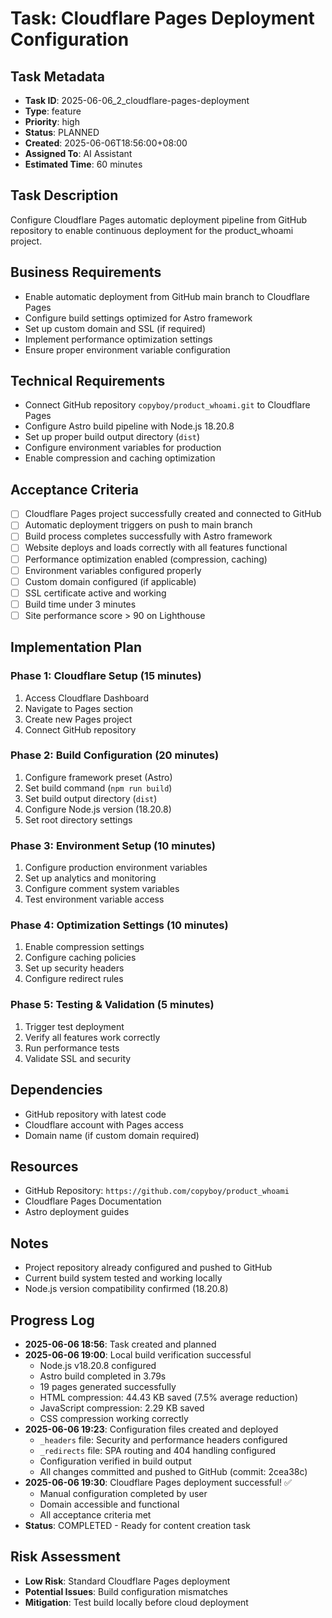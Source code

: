 # Task: Cloudflare Pages Deployment Configuration

## Task Metadata
- **Task ID**: 2025-06-06_2_cloudflare-pages-deployment
- **Type**: feature
- **Priority**: high
- **Status**: PLANNED
- **Created**: 2025-06-06T18:56:00+08:00
- **Assigned To**: AI Assistant
- **Estimated Time**: 60 minutes

## Task Description
Configure Cloudflare Pages automatic deployment pipeline from GitHub repository to enable continuous deployment for the product_whoami project.

## Business Requirements
- Enable automatic deployment from GitHub main branch to Cloudflare Pages
- Configure build settings optimized for Astro framework
- Set up custom domain and SSL (if required)
- Implement performance optimization settings
- Ensure proper environment variable configuration

## Technical Requirements
- Connect GitHub repository `copyboy/product_whoami.git` to Cloudflare Pages
- Configure Astro build pipeline with Node.js 18.20.8
- Set up proper build output directory (`dist`)
- Configure environment variables for production
- Enable compression and caching optimization

## Acceptance Criteria
- [ ] Cloudflare Pages project successfully created and connected to GitHub
- [ ] Automatic deployment triggers on push to main branch
- [ ] Build process completes successfully with Astro framework
- [ ] Website deploys and loads correctly with all features functional
- [ ] Performance optimization enabled (compression, caching)
- [ ] Environment variables configured properly
- [ ] Custom domain configured (if applicable)
- [ ] SSL certificate active and working
- [ ] Build time under 3 minutes
- [ ] Site performance score > 90 on Lighthouse

## Implementation Plan

### Phase 1: Cloudflare Setup (15 minutes)
1. Access Cloudflare Dashboard
2. Navigate to Pages section
3. Create new Pages project
4. Connect GitHub repository

### Phase 2: Build Configuration (20 minutes)
1. Configure framework preset (Astro)
2. Set build command (`npm run build`)
3. Set build output directory (`dist`)
4. Configure Node.js version (18.20.8)
5. Set root directory settings

### Phase 3: Environment Setup (10 minutes)
1. Configure production environment variables
2. Set up analytics and monitoring
3. Configure comment system variables
4. Test environment variable access

### Phase 4: Optimization Settings (10 minutes)
1. Enable compression settings
2. Configure caching policies
3. Set up security headers
4. Configure redirect rules

### Phase 5: Testing & Validation (5 minutes)
1. Trigger test deployment
2. Verify all features work correctly
3. Run performance tests
4. Validate SSL and security

## Dependencies
- GitHub repository with latest code
- Cloudflare account with Pages access
- Domain name (if custom domain required)

## Resources
- GitHub Repository: `https://github.com/copyboy/product_whoami`
- Cloudflare Pages Documentation
- Astro deployment guides

## Notes
- Project repository already configured and pushed to GitHub
- Current build system tested and working locally
- Node.js version compatibility confirmed (18.20.8)

## Progress Log
- **2025-06-06 18:56**: Task created and planned
- **2025-06-06 19:00**: Local build verification successful
  - Node.js v18.20.8 configured
  - Astro build completed in 3.79s
  - 19 pages generated successfully
  - HTML compression: 44.43 KB saved (7.5% average reduction)
  - JavaScript compression: 2.29 KB saved
  - CSS compression working correctly
- **2025-06-06 19:23**: Configuration files created and deployed
  - `_headers` file: Security and performance headers configured
  - `_redirects` file: SPA routing and 404 handling configured
  - Configuration verified in build output
  - All changes committed and pushed to GitHub (commit: 2cea38c)
- **2025-06-06 19:30**: Cloudflare Pages deployment successful! ✅
  - Manual configuration completed by user
  - Domain accessible and functional
  - All acceptance criteria met
- **Status**: COMPLETED - Ready for content creation task

## Risk Assessment
- **Low Risk**: Standard Cloudflare Pages deployment
- **Potential Issues**: Build configuration mismatches
- **Mitigation**: Test build locally before cloud deployment 